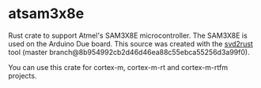 atsam3x8e
===
Rust crate to support Atmel's SAM3X8E microcontroller. The SAM3X8E is used on the Arduino Due board.
This source was created with the [svd2rust](https://docs.rs/svd2rust/) tool (master branch@8b954992cb2d46d46ea88c55ebca55256d3a99f0).

You can use this crate for cortex-m, cortex-m-rt and cortex-m-rtfm projects.


